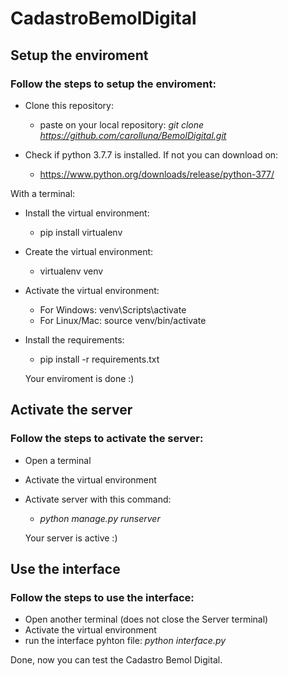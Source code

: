 # CadastroBemolDigital

## Setup the enviroment

### Follow the steps to setup the enviroment:

- Clone this repository:  
  - paste on your local repository: *git clone https://github.com/carolluna/BemolDigital.git*     

- Check if python 3.7.7 is installed. If not you can download on:  
  - https://www.python.org/downloads/release/python-377/
  
With a terminal:
- Install the virtual environment:  
  - pip install virtualenv  
  
- Create the virtual environment:  
  - virtualenv venv
  
- Activate the virtual environment:  
  - For Windows: venv\Scripts\activate
  - For Linux/Mac: source venv/bin/activate
  
- Install the requirements:
  - pip install -r requirements.txt  
  
  Your enviroment is done :)
  
## Activate the server

### Follow the steps to activate the server:

- Open a terminal
- Activate the virtual environment
- Activate server with this command:
  - *python manage.py runserver*

  Your server is active :)

## Use the interface 

### Follow the steps to use the interface:

- Open another terminal (does not close the Server terminal)
- Activate the virtual environment
- run the interface pyhton file: *python interface.py*

Done, now you can test the Cadastro Bemol Digital.
